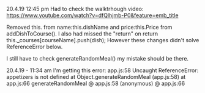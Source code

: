 20.4.19  12:45 pm
Had to check the walktrhough video: https://www.youtube.com/watch?v=dfQlhjmb-P0&feature=emb_title

Removed this. from name:this.dishName and price:this.Price from addDishToCourse(). I also had missed the "return" on return this._courses[courseName].push(dish);
However these changes didn't solve ReferenceError below. 

I still have to check generateRandomMeal() my mistake should be there. 


20.4.19 - 11:34 am
I'm getting this error: 
app.js:58 Uncaught ReferenceError: appetizers is not defined
    at Object.generateRandomMeal (app.js:58)
    at app.js:66
generateRandomMeal @ app.js:58
(anonymous) @ app.js:66

